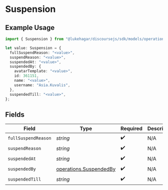# Suspension

## Example Usage

```typescript
import { Suspension } from "@lukehagar/discoursejs/sdk/models/operations";

let value: Suspension = {
  fullSuspendReason: "<value>",
  suspendReason: "<value>",
  suspendedAt: "<value>",
  suspendedBy: {
    avatarTemplate: "<value>",
    id: 361151,
    name: "<value>",
    username: "Asia.Kuvalis",
  },
  suspendedTill: "<value>",
};
```

## Fields

| Field                                                                   | Type                                                                    | Required                                                                | Description                                                             |
| ----------------------------------------------------------------------- | ----------------------------------------------------------------------- | ----------------------------------------------------------------------- | ----------------------------------------------------------------------- |
| `fullSuspendReason`                                                     | *string*                                                                | :heavy_check_mark:                                                      | N/A                                                                     |
| `suspendReason`                                                         | *string*                                                                | :heavy_check_mark:                                                      | N/A                                                                     |
| `suspendedAt`                                                           | *string*                                                                | :heavy_check_mark:                                                      | N/A                                                                     |
| `suspendedBy`                                                           | [operations.SuspendedBy](../../../sdk/models/operations/suspendedby.md) | :heavy_check_mark:                                                      | N/A                                                                     |
| `suspendedTill`                                                         | *string*                                                                | :heavy_check_mark:                                                      | N/A                                                                     |